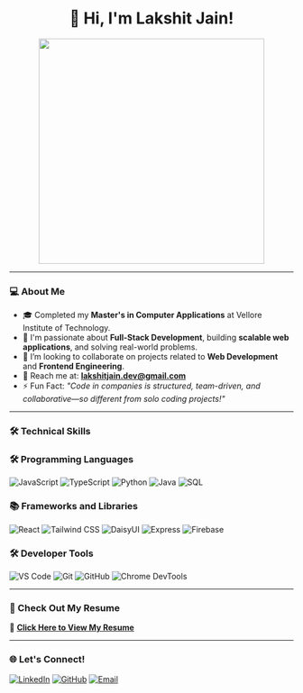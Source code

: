 <h1 align="center">👋 Hi, I'm Lakshit Jain!</h1>

<p align="center">
  <img src="https://i.giphy.com/media/v1.Y2lkPTc5MGI3NjExb2psOHBiOWt6aDlqcGo5Y2tqdzBrZ2h5ODFsM25xMjg1bG8ybTBxaCZlcD12MV9pbnRlcm5hbF9naWZfYnlfaWQmY3Q9Zw/zOvBKUUEERdNm/giphy.gif" width="400"/>
</p>

---

### 💻 About Me

- 🎓 Completed my **Master's in Computer Applications** at Vellore Institute of Technology.
- 🌟 I'm passionate about **Full-Stack Development**, building **scalable web applications**, and solving real-world problems.
- 🤝 I’m looking to collaborate on projects related to **Web Development** and **Frontend Engineering**.
- 📧 Reach me at: **lakshitjain.dev@gmail.com**
- ⚡ Fun Fact: _"Code in companies is structured, team-driven, and collaborative—so different from solo coding projects!"_

---

### 🛠️ Technical Skills

### 🛠️ Programming Languages

![JavaScript](https://img.shields.io/badge/-JavaScript-F7DF1E?style=flat-square&logo=javascript&logoColor=black)
![TypeScript](https://img.shields.io/badge/-TypeScript-007ACC?style=flat-square&logo=typescript&logoColor=white)
![Python](https://img.shields.io/badge/-Python-3776AB?style=flat-square&logo=python&logoColor=white)
![Java](https://img.shields.io/badge/-Java-007396?style=flat-square&logo=java&logoColor=white)
![SQL](https://img.shields.io/badge/-SQL-4479A1?style=flat-square&logo=mysql&logoColor=white)

### 📚 Frameworks and Libraries

![React](https://img.shields.io/badge/-React-61DAFB?style=flat-square&logo=react&logoColor=black)
![Tailwind CSS](https://img.shields.io/badge/-Tailwind%20CSS-38B2AC?style=flat-square&logo=tailwind-css&logoColor=white)
![DaisyUI](https://img.shields.io/badge/-DaisyUI-5A20C0?style=flat-square&logo=daisyui&logoColor=white)
![Express](https://img.shields.io/badge/-Express-000000?style=flat-square&logo=express&logoColor=white)
![Firebase](https://img.shields.io/badge/-Firebase-FFCA28?style=flat-square&logo=firebase&logoColor=black)

### 🛠️ Developer Tools

![VS Code](https://img.shields.io/badge/-VS%20Code-0078D4?style=flat-square&logo=visual-studio-code&logoColor=white)
![Git](https://img.shields.io/badge/-Git-F05032?style=flat-square&logo=git&logoColor=white)
![GitHub](https://img.shields.io/badge/-GitHub-181717?style=flat-square&logo=github&logoColor=white)
![Chrome DevTools](https://img.shields.io/badge/-Chrome%20DevTools-4285F4?style=flat-square&logo=google-chrome&logoColor=white)

---

### 📄 Check Out My Resume

📌 [**Click Here to View My Resume**](https://docs.google.com/document/d/11CaRC7FOW375Z4zkGpe2s5m3XN2H2UrRsxL1q_2qVNg/edit?usp=sharing)

---

### 🌐 Let's Connect!

[![LinkedIn](https://img.shields.io/badge/-LinkedIn-0077B5?style=flat-square&logo=linkedin&logoColor=white)](https://linkedin.com/in/lakshittt)
[![GitHub](https://img.shields.io/badge/-GitHub-181717?style=flat-square&logo=github&logoColor=white)](https://github.com/Lakshittt)
[![Email](https://img.shields.io/badge/-Email-D14836?style=flat-square&logo=gmail&logoColor=white)](mailto:lakshitjain.dev@gmail.com)
